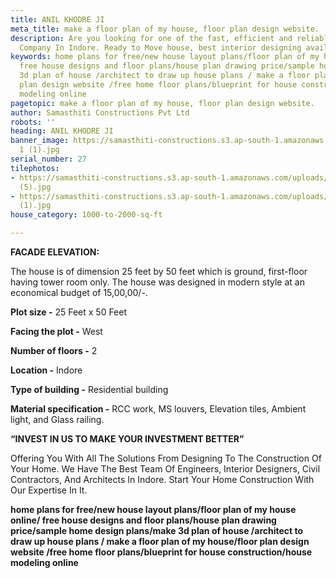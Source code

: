 ```yaml
---
title: ANIL KHODRE JI
meta_title: make a floor plan of my house, floor plan design website.
description: Are you looking for one of the fast, efficient and reliable Construction
  Company In Indore. Ready to Move house, best interior designing available
keywords: home plans for free/new house layout plans/floor plan of my house online/
  free house designs and floor plans/house plan drawing price/sample home design plans/make
  3d plan of house /architect to draw up house plans / make a floor plan of my house/floor
  plan design website /free home floor plans/blueprint for house construction/house
  modeling online
pagetopic: make a floor plan of my house, floor plan design website.
author: Samasthiti Constructions Pvt Ltd
robots: ''
heading: ANIL KHODRE JI
banner_image: https://samasthiti-constructions.s3.ap-south-1.amazonaws.com/uploads/elevation
  1 (1).jpg
serial_number: 27
tilephotos:
- https://samasthiti-constructions.s3.ap-south-1.amazonaws.com/uploads/elevation 2
  (5).jpg
- https://samasthiti-constructions.s3.ap-south-1.amazonaws.com/uploads/elevation 1
  (1).jpg
house_category: 1000-to-2000-sq-ft

---
```

**FACADE ELEVATION:**

The house is of dimension 25 feet by 50 feet which is ground, first-floor having tower room only. The house was designed in modern style at an economical budget of 15,00,00/-.

**Plot size -** 25 Feet x 50 Feet

**Facing the plot -** West

**Number of floors -** 2

**Location -** Indore

**Type of building -** Residential building

**Material specification -** RCC work, MS louvers, Elevation tiles, Ambient light, and Glass railing.

**“INVEST IN US TO MAKE YOUR INVESTMENT BETTER”**

Offering You With All The Solutions From Designing To The Construction Of Your Home. We Have The Best Team Of Engineers, Interior Designers, Civil Contractors, And Architects In Indore. Start Your Home Construction With Our Expertise In It.

**home plans for free/new house layout plans/floor plan of my house online/ free house designs and floor plans/house plan drawing price/sample home design plans/make 3d plan of house /architect to draw up house plans / make a floor plan of my house/floor plan design website /free home floor plans/blueprint for house construction/house modeling online**